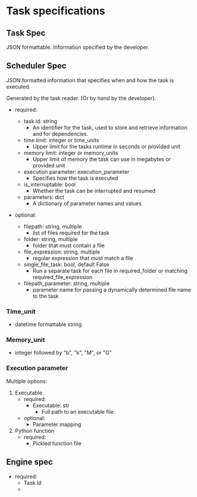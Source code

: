 # Task specifications

## Task Spec

JSON formattable. Information specified by the developer.


## Scheduler Spec

JSON formatted information that specifies when and how the task is executed.

Generated by the task reader. (Or by hand by the developer).

- required:
    - task id: string
        - An identifier for the task, used to store and retrieve information and for dependencies.
    - time limit: integer or time_units
        - Upper limit for the tasks runtime in seconds or provided unit
    - memory limit: integer or memory_units
        - Upper limit of memory the task can use in megabytes or provided unit
    - execution parameter:  execution_parameter
        - Specifies how the task is executed
    - is_interruptable: bool
        - Whether the task can be interrupted and resumed
    - parameters: dict
        - A dictionary of parameter names and values

- optional:
    - filepath: string, multiple
        - list of files required for the task
    - folder: string, multiple
        - folder that must contain a file
    - file_expression: string, multiple
        - regular expression that must match a file
    - single_file_task: bool, default False
        - Run a separate task for each file in required_folder or matching required_file_expression
    - filepath_parameter: string, multiple
        - parameter name for passing a dynamically determined file name to the task


### Time_unit
 - datetime formattable string


### Memory_unit
 - integer followed by "b", "k", "M", or "G"


### Execution parameter
Multiple options:
1. Executable
    - required:
        - Executable: str
            - Full path to an executable file.
    - optional:
        - Parameter mapping 
2. Python function
    - required:
        - Pickled function file 


## Engine spec

- required:
    - Task id
    - 

